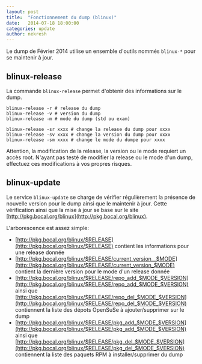 ```yaml
---
layout: post
title:  "Fonctionnement du dump (blinux)"
date:   2014-07-18 18:00:00
categories: update
author: nekresh
---
```


Le dump de Février 2014 utilise un ensemble d'outils nommés `blinux-*` pour se maintenir à jour.

## blinux-release

La commande `blinux-release` permet d'obtenir des informations sur le dump.

    blinux-release -r # release du dump
    blinux-release -v # version du dump
    blinux-release -m # mode du dump (std ou exam)
    
    blinux-release -sr xxxx # change la release du dump pour xxxx
    blinux-release -sv xxxx # change la version du dump pour xxxx
    blinux-release -sm xxxx # change le mode du dumpe pour xxxx

Attention, la modification de la release, la version ou le mode requiert un accès root.
N'ayant pas testé de modifier la release ou le mode d'un dump, effectuez ces modifications à vos propres risques.

## blinux-update

Le service `blinux-update` se charge de vérifier régulièrement la présence de nouvelle version pour le dump ainsi que le maintenir à jour.
Cette vérification ainsi que la mise à jour se base sur le site [http://pkg.bocal.org/blinux](http://pkg.bocal.org/blinux).

L'arborescence est assez simple:

* [http://pkg.bocal.org/blinux/$RELEASE](http://pkg.bocal.org/blinux/$RELEASE) contient les informations pour une release donnée
* [http://pkg.bocal.org/blinux/$RELEASE/current_version__$MODE](http://pkg.bocal.org/blinux/$RELEASE/current_version_$MODE) contient la dernière version pour le mode d'un release donnée
* [http://pkg.bocal.org/blinux/$RELEASE/repo_add_$MODE_$VERSION](http://pkg.bocal.org/blinux/$RELEASE/repo_add_$MODE_$VERSION) ainsi que [http://pkg.bocal.org/blinux/$RELEASE/repo_del_$MODE_$VERSION](http://pkg.bocal.org/blinux/$RELEASE/repo_del_$MODE_$VERSION) contiennent la liste des dépots OpenSuSe à ajouter/supprimer sur le dump
* [http://pkg.bocal.org/blinux/$RELEASE/pkg_add_$MODE_$VERSION](http://pkg.bocal.org/blinux/$RELEASE/pkg_add_$MODE_$VERSION) ainsi que [http://pkg.bocal.org/blinux/$RELEASE/pkg_del_$MODE_$VERSION](http://pkg.bocal.org/blinux/$RELEASE/pkg_del_$MODE_$VERSION) contiennent la liste des paquets RPM à installer/supprimer du dump
